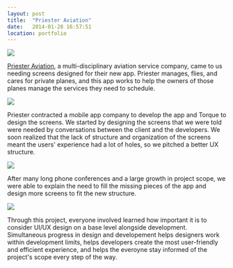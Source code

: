 ```yaml
---
layout: post
title:  "Priester Aviation"
date:   2014-01-28 16:57:51
location: portfolio
---
```


<img src="{{ site.baseurl }}/assets/img/pa-1b-phone.png">

[Priester Aviation](http://priesterav.com), a multi-disciplinary aviation service company, came to us needing screens designed for their new app. Priester manages, flies, and cares for private planes, and this app works to help the owners of those planes manage the services they need to schedule. 

<img src="{{ site.baseurl }}/assets/img/pa-2.jpg">

Priester contracted a mobile app company to develop the app and Torque to design the screens. We started by designing the screens that we were told were needed by conversations between the client and the developers. We soon realized that the lack of structure and organization of the screens meant the users' experience had a lot of holes, so we pitched a better UX structure. 

<img src="{{ site.baseurl }}/assets/img/pa-5-screens.jpg">

After many long phone conferences and a large growth in project scope, we were able to explain the need to fill the missing pieces of the app and design more screens to fit the new structure.

<img src="{{ site.baseurl }}/assets/img/pa-4.jpg">

Through this project, everyone involved learned how important it is to consider UI/UX design on a base level alongside development. Simultaneous progress in design and developement helps designers work within development limits, helps developers create the most user-friendly and efficient experience, and helps the everoyne stay informed of the project's scope every step of the way.